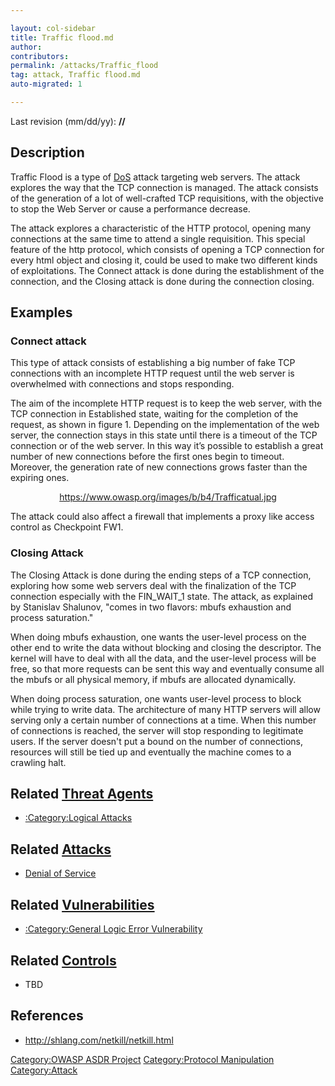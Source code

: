 ```yaml
---

layout: col-sidebar
title: Traffic flood.md
author: 
contributors: 
permalink: /attacks/Traffic_flood
tag: attack, Traffic flood.md
auto-migrated: 1

---
```




Last revision (mm/dd/yy): **//**

## Description

Traffic Flood is a type of [DoS](Denial_of_Service "wikilink") attack
targeting web servers. The attack explores the way that the TCP
connection is managed. The attack consists of the generation of a lot of
well-crafted TCP requisitions, with the objective to stop the Web Server
or cause a performance decrease.

The attack explores a characteristic of the HTTP protocol, opening many
connections at the same time to attend a single requisition. This
special feature of the http protocol, which consists of opening a TCP
connection for every html object and closing it, could be used to make
two different kinds of exploitations. The Connect attack is done during
the establishment of the connection, and the Closing attack is done
during the connection closing.

## Examples

### Connect attack

This type of attack consists of establishing a big number of fake TCP
connections with an incomplete HTTP request until the web server is
overwhelmed with connections and stops responding.

The aim of the incomplete HTTP request is to keep the web server, with
the TCP connection in Established state, waiting for the completion of
the request, as shown in figure 1. Depending on the implementation of
the web server, the connection stays in this state until there is a
timeout of the TCP connection or of the web server. In this way it’s
possible to establish a great number of new connections before the first
ones begin to timeout. Moreover, the generation rate of new connections
grows faster than the expiring ones.

<center>

<https://www.owasp.org/images/b/b4/Trafficatual.jpg>

</center>

The attack could also affect a firewall that implements a proxy like
access control as Checkpoint FW1.

### Closing Attack

The Closing Attack is done during the ending steps of a TCP connection,
exploring how some web servers deal with the finalization of the TCP
connection especially with the FIN_WAIT_1 state. The attack, as
explained by Stanislav Shalunov, "comes in two flavors: mbufs exhaustion
and process saturation."

When doing mbufs exhaustion, one wants the user-level process on the
other end to write the data without blocking and closing the descriptor.
The kernel will have to deal with all the data, and the user-level
process will be free, so that more requests can be sent this way and
eventually consume all the mbufs or all physical memory, if mbufs are
allocated dynamically.

When doing process saturation, one wants user-level process to block
while trying to write data. The architecture of many HTTP servers will
allow serving only a certain number of connections at a time. When this
number of connections is reached, the server will stop responding to
legitimate users. If the server doesn't put a bound on the number of
connections, resources will still be tied up and eventually the machine
comes to a crawling halt.

## Related [Threat Agents](Threat_Agents "wikilink")

  - [:Category:Logical Attacks](:Category:Logical_Attacks "wikilink")

## Related [Attacks](Attacks "wikilink")

  - [Denial of Service](Denial_of_Service "wikilink")

## Related [Vulnerabilities](Vulnerabilities "wikilink")

  - [:Category:General Logic Error
    Vulnerability](:Category:General_Logic_Error_Vulnerability "wikilink")

## Related [Controls](Controls "wikilink")

  - TBD

## References

  - <http://shlang.com/netkill/netkill.html>

[Category:OWASP ASDR Project](Category:OWASP_ASDR_Project "wikilink")
[Category:Protocol
Manipulation](Category:Protocol_Manipulation "wikilink")
[Category:Attack](Category:Attack "wikilink")